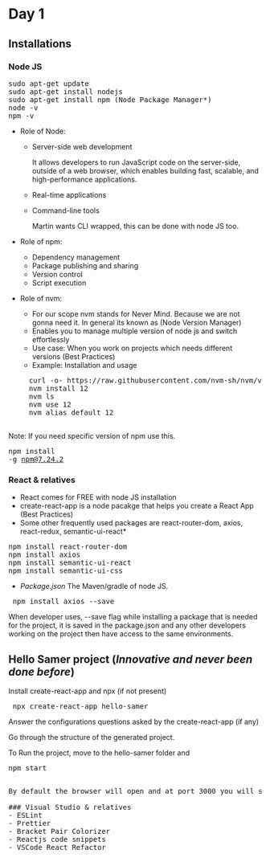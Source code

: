 # Day 1
## Installations

### Node JS
<pre>
sudo apt-get update
sudo apt-get install nodejs
sudo apt-get install npm (Node Package Manager*)
node -v
npm -v
</pre>

- Role of Node:
    - Server-side web development

        It allows developers to run JavaScript code on the server-side, outside of a web browser, which enables building fast, scalable, and high-performance applications.
    - Real-time applications
    - Command-line tools 

        Martin wants CLI wrapped, this can be done with node JS too.
- Role of npm:
    - Dependency management
    - Package publishing and sharing
    - Version control
    - Script execution

- Role of nvm:
    - For our scope nvm stands for Never Mind. Because we are not gonna need it. In general its known as (Node Version Manager)
    - Enables you to manage multiple version of node js and switch effortlessly
    - Use case: When you work on projects which needs different versions (Best Practices)
    - Example: Installation and usage
    <pre>
    curl -o- https://raw.githubusercontent.com/nvm-sh/nvm/v0.39.0/install.sh | bash
    nvm install 12
    nvm ls
    nvm use 12
    nvm alias default 12
    </pre>

Note: If you need specific version of npm use this. <pre>npm install -g npm@7.24.2</pre>
### React & relatives
- React comes for FREE with node JS installation
- create-react-app is a node pacakge that helps you create a React App (Best Practices)
- Some other frequently used packages are react-router-dom, axios, react-redux, semantic-ui-react*

<pre>
npm install react-router-dom
npm install axios
npm install semantic-ui-react 
npm install semantic-ui-css
</pre>
- *Package.json* The Maven/gradle of node JS. 
<pre> npm install axios --save </pre> 

When developer uses,  --save flag while installing a package that is needed for the project, it is saved in the package.json and any other developers working on the project then have access to the same environments.



## Hello Samer project (*Innovative and never been done before*)
Install create-react-app and npx (if not present)
<pre> npx create-react-app hello-samer </pre>
Answer the configurations questions asked by the create-react-app (if any)

Go through the structure of the generated project. 

To Run the project, move to the hello-samer folder and 

<pre>npm start<pre>

By default the browser will open and at port 3000 you will see your beautiful dashboard. The port configuration by default is part of package.json usually.

### Visual Studio & relatives 
- ESLint
- Prettier
- Bracket Pair Colorizer
- Reactjs code snippets
- VSCode React Refactor
